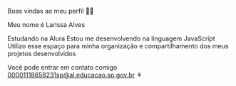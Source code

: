 Boas vindas ao meu perfil 💙💙

Meu nome é Larissa Alves

Estudando na Alura 
Estou me desenvolvendo na linguagem JavaScript
Utilizo esse espaço para minha organização e compartilhamento dos meus projetos desenvolvidos 

Você pode entrar em contato comigo 
00001118658231sp@al.educacao.sp.gov.br 
⚘️
